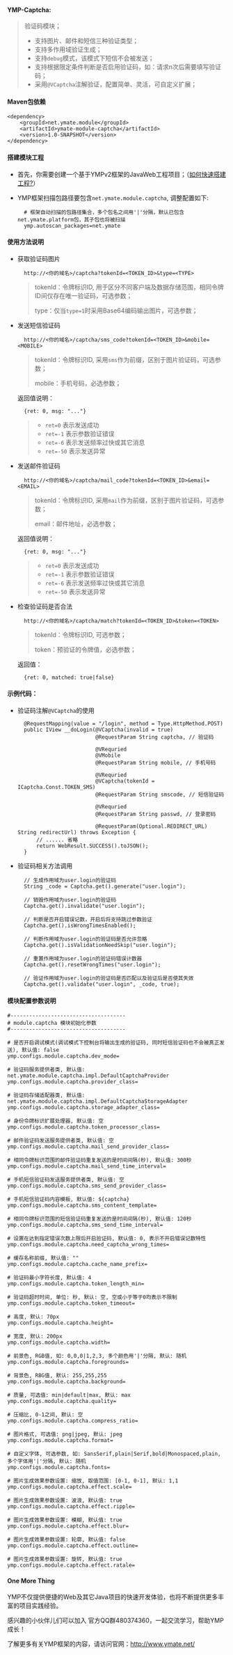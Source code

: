 #### YMP-Captcha:

> 验证码模块；
> 
> - 支持图片、邮件和短信三种验证类型；
> - 支持多作用域验证生成；
> - 支持`debug`模式，该模式下短信不会被发送；
> - 支持根据限定条件判断是否启用验证码，如：请求n次后需要填写验证码；
> - 采用`@VCaptcha`注解验证，配置简单、灵活，可自定义扩展；

#### Maven包依赖

    <dependency>
        <groupId>net.ymate.module</groupId>
        <artifactId>ymate-module-captcha</artifactId>
        <version>1.0-SNAPSHOT</version>
    </dependency>

#### 搭建模块工程

- 首先，你需要创建一个基于YMPv2框架的JavaWeb工程项目；（[如何快速搭建工程?](http://git.oschina.net/suninformation/ymate-platform-v2/wikis/Quickstart_New)）

- YMP框架扫描包路径要包含`net.ymate.module.captcha`, 调整配置如下:

        # 框架自动扫描的包路径集合，多个包名之间用'|'分隔，默认已包含net.ymate.platform包，其子包也将被扫描
        ymp.autoscan_packages=net.ymate

#### 使用方法说明

- 获取验证码图片

        http://<你的域名>/captcha?tokenId=<TOKEN_ID>&type=<TYPE>

    > tokenId：令牌标识ID, 用于区分不同客户端及数据存储范围，相同令牌ID间仅存在唯一验证码，可选参数；
    >
    > type：仅当`type=1`时采用Base64编码输出图片，可选参数；

- 发送短信验证码

        http://<你的域名>/captcha/sms_code?tokenId=<TOKEN_ID>&mobile=<MOBILE>

    > tokenId：令牌标识ID, 采用`sms`作为前缀，区别于图片验证码，可选参数；
    >
    > mobile：手机号码，必选参数；
    
    返回值说明：
    
        {ret: 0, msg: "..."}
    
    > - `ret=0` 表示发送成功
    > - `ret=-1` 表示参数验证错误
    > - `ret=-6` 表示发送频率过快或其它消息
    > - `ret=-50` 表示发送异常

- 发送邮件验证码

        http://<你的域名>/captcha/mail_code?tokenId=<TOKEN_ID>&email=<EMAIL>

    > tokenId：令牌标识ID, 采用`mail`作为前缀，区别于图片验证码，可选参数；
    >
    > email：邮件地址，必选参数；
    
    返回值说明：
    
        {ret: 0, msg: "..."}
    
    > - `ret=0` 表示发送成功
    > - `ret=-1` 表示参数验证错误
    > - `ret=-6` 表示发送频率过快或其它消息
    > - `ret=-50` 表示发送异常

- 检查验证码是否合法

        http://<你的域名>/captcha/match?tokenId=<TOKEN_ID>&token=<TOKEN>

    > tokenId：令牌标识ID, 可选参数；
    >
    > token：预验证的令牌值，必选参数；
    
    返回值：

        {ret: 0, matched: true|false}

#### 示例代码：

- 验证码注解`@VCaptcha`的使用
    
        @RequestMapping(value = "/login", method = Type.HttpMethod.POST)
        public IView __doLogin(@VCaptcha(invalid = true)
                               @RequestParam String captcha, // 验证码
                               
                               @VRequried
                               @VMobile
                               @RequestParam String mobile, // 手机号码
                                
                               @VRequried
                               @VCaptcha(tokenId = ICaptcha.Const.TOKEN_SMS)
                               @RequestParam String smscode, // 短信验证码
    
                               @VRequried
                               @RequestParam String passwd, // 登录密码
    
                               @RequestParam(Optional.REDIRECT_URL) String redirectUrl) throws Exception {
            // ...... 省略
            return WebResult.SUCCESS().toJSON();
        }

- 验证码相关方法调用

        // 生成作用域为user.login的验证码
        String _code = Captcha.get().generate("user.login");
        
        // 销毁作用域为user.login的验证码
        Captcha.get().invalidate("user.login");
        
        // 判断是否开启错误记数，开启后将支持跳过参数验证
        Captcha.get().isWrongTimesEnabled();
        
        // 判断作用域为user.login的验证码是否允许忽略
        Captcha.get().isValidationNeedSkip("user.login");
        
        // 重置作用域为user.login的验证码错误计数器
        Captcha.get().resetWrongTimes("user.login");
        
        // 验证作用域为user.login的验证码是否匹配以及验证后是否使其失效
        Captcha.get().validate("user.login", _code, true);

#### 模块配置参数说明

    #-------------------------------------
    # module.captcha 模块初始化参数
    #-------------------------------------
    
    # 是否开启调试模式(调试模式下控制台将输出生成的验证码, 同时短信验证码也不会被真正发送), 默认值: false
    ymp.configs.module.captcha.dev_mode=
    
    # 验证码服务提供者类, 默认值: net.ymate.module.captcha.impl.DefaultCaptchaProvider
    ymp.configs.module.captcha.provider_class=
    
    # 验证码存储适配器类, 默认值: net.ymate.module.captcha.impl.DefaultCaptchaStorageAdapter
    ymp.configs.module.captcha.storage_adapter_class=
    
    # 身份令牌标识扩展处理器, 默认值: 空
    ymp.configs.module.captcha.token_processor_class=
    
    # 邮件验证码发送服务提供者类, 默认值: 空
    ymp.configs.module.captcha.mail_send_provider_class=
    
    # 相同令牌标识范围的邮件验证码重复发送的是时间间隔(秒), 默认值: 300秒
    ymp.configs.module.captcha.mail_send_time_interval=
    
    # 手机短信验证码发送服务提供者类, 默认值: 空
    ymp.configs.module.captcha.sms_send_provider_class=
    
    # 手机短信验证码内容模板, 默认值: ${captcha}
    ymp.configs.module.captcha.sms_content_template=
    
    # 相同令牌标识范围的短信验证码重复发送的是时间间隔(秒), 默认值: 120秒
    ymp.configs.module.captcha.sms_send_time_interval=
    
    # 设置在达到指定错误次数上限后开启验证码, 默认值: 0, 表示不开启错误记数特性
    ymp.configs.module.captcha.need_captcha_wrong_times=
    
    # 缓存名称前缀, 默认值: ""
    ymp.configs.module.captcha.cache_name_prefix=
    
    # 验证码最小字符长度, 默认值: 4
    ymp.configs.module.captcha.token_length_min=
    
    # 验证码超时时间, 单位: 秒, 默认: 空, 空或小于等于0均表示不限制
    ymp.configs.module.captcha.token_timeout=
    
    # 高度, 默认: 70px
    ymp.configs.module.captcha.height=
    
    # 宽度, 默认: 200px
    ymp.configs.module.captcha.width=
    
    # 前景色, RGB值, 如: 0,0,0|1,2,3, 多个颜色用'|'分隔, 默认: 随机
    ymp.configs.module.captcha.foregrounds=
    
    # 背景色, RBG值, 默认: 255,255,255
    ymp.configs.module.captcha.background=
    
    # 质量, 可选值: min|default|max, 默认: max
    ymp.configs.module.captcha.quality=
    
    # 压缩比, 0-1之间, 默认: 空
    ymp.configs.module.captcha.compress_ratio=
    
    # 图片格式, 可选值: png|jpeg, 默认: jpeg
    ymp.configs.module.captcha.format=
    
    # 自定义字体, 可选参数, 如: SansSerif,plain|Serif,bold|Monospaced,plain, 多个字体用'|'分隔, 默认: 随机
    ymp.configs.module.captcha.fonts=
    
    # 图片生成效果参数设置: 缩放, 取值范围: [0-1, 0-1], 默认: 1,1
    ymp.configs.module.captcha.effect.scale=
    
    # 图片生成效果参数设置: 波浪, 默认值: true
    ymp.configs.module.captcha.effect.ripple=
    
    # 图片生成效果参数设置: 模糊, 默认值: true
    ymp.configs.module.captcha.effect.blur=
    
    # 图片生成效果参数设置: 轮廓, 默认值: false
    ymp.configs.module.captcha.effect.outline=
    
    # 图片生成效果参数设置: 旋转, 默认值: true
    ymp.configs.module.captcha.effect.ratale=

#### One More Thing

YMP不仅提供便捷的Web及其它Java项目的快速开发体验，也将不断提供更多丰富的项目实践经验。

感兴趣的小伙伴儿们可以加入 官方QQ群480374360，一起交流学习，帮助YMP成长！

了解更多有关YMP框架的内容，请访问官网：http://www.ymate.net/
